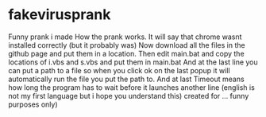 # fakevirusprank
Funny prank i made 
How the prank works.
It will say that chrome wasnt installed correctly (but it probably was)
Now download all the files in the github page and put them in a location. Then edit main.bat and copy the locations of i.vbs and s.vbs and put them in main.bat And at the last line you can put a path to a file so when you click ok on the last popup it will automatically  run the file you put the path to. And at last Timeout means how long the program has to wait before it launches another line (english is not my first language but i hope you understand this) created for ... funny purposes only)

